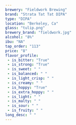 ```yaml
---
brewery: "Fieldwork Brewing"
brand: "Strata Tat Tat DIPA"
type: "DIPA"
location: "Berkeley, Ca"
glass: "tulip.png"
brewery_brand: "fieldwork.jpg"
alcohol: "8%"
ibu: "NA"
tap_order: "113"
price: "8"
flavor_profile:
 - is_bitter: "True"
 - is_strong: "True"
 - is_sweet: " "
 - is_balanced: " "
 - is_light_crisp: " "
 - is_creamy: " "
 - is_hoppy: "True"
 - is_extra_hoppy: " "
 - is_light: " "
 - is_malty: " "
 - is_sour: " "
 - is_fruity: " " 
long_desc: " "
---
```

